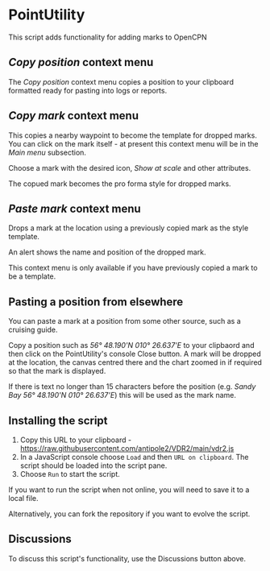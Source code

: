 # PointUtility
 
This script adds functionality for adding marks to OpenCPN

## _Copy position_ context menu

The _Copy position_ context menu copies a position to your clipboard formatted ready for pasting into logs or reports.

## _Copy mark_ context menu

This copies a nearby waypoint to become the template for dropped marks.  You can click on the mark itself - at present this context menu will be in the _Main menu_ subsection.

Choose a mark with the desired icon, _Show at scale_ and other attributes.

The copued mark becomes the pro forma style for dropped marks.

## _Paste mark_ context menu

Drops a mark at the location using a previously copied mark as the style template.

An alert shows the name and position of the dropped mark.

This context menu is only available if you have previously copied a mark to be a template.

## Pasting a position from elsewhere

You can paste a mark at a position from some other source, such as a cruising guide.

Copy a position such as  _56° 48.190'N 010° 26.637'E_ to your clipbaord and then click on the PointUtility's console Close button.  A mark will be dropped at the location, the canvas centred there and the chart zoomed in if required so that the mark is displayed.

If there is text no longer than 15 characters before the position (e.g. _Sandy Bay 56° 48.190'N 010° 26.637'E_) this will be used as the mark name.

## Installing the script

1. Copy this URL to your clipboard - https://raw.githubusercontent.com/antipole2/VDR2/main/vdr2.js
2. In a JavaScript console choose `Load` and then `URL on clipboard`.  The script should be loaded into the script pane.
3. Choose `Run` to start the script.

If you want to run the script when not online, you will need to save it to a local file.

Alternatively, you can fork the repository if you want to evolve the script.

## Discussions

To discuss this script's functionality, use the Discussions button above.
